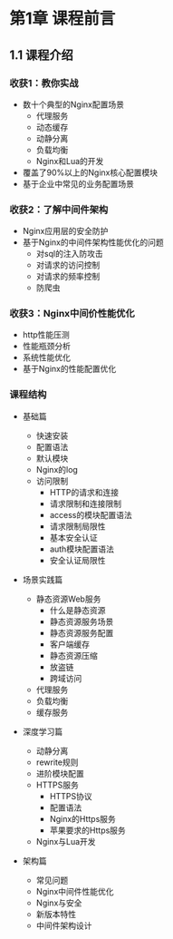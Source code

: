 # 第1章 课程前言

## 1.1 课程介绍

### 收获1：教你实战

+ 数十个典型的Nginx配置场景
  + 代理服务
  + 动态缓存
  + 动静分离
  + 负载均衡
  + Nginx和Lua的开发
+ 覆盖了90%以上的Nginx核心配置模块
+ 基于企业中常见的业务配置场景

### 收获2：了解中间件架构

+ Nginx应用层的安全防护
+ 基于Nginx的中间件架构性能优化的问题
  + 对sql的注入防攻击
  + 对请求的访问控制
  + 对请求的频率控制
  + 防爬虫

### 收获3：Nginx中间价性能优化

+ http性能压测
+ 性能瓶颈分析
+ 系统性能优化
+ 基于Nginx的性能配置优化

### 课程结构

+ 基础篇
  + 快速安装
  + 配置语法
  + 默认模块
  + Nginx的log
  + 访问限制
    + HTTP的请求和连接
    + 请求限制和连接限制
    + access的模块配置语法
    + 请求限制局限性
    + 基本安全认证
    + auth模块配置语法
    + 安全认证局限性

+ 场景实践篇
  + 静态资源Web服务
    + 什么是静态资源
    + 静态资源服务场景
    + 静态资源服务配置
    + 客户端缓存
    + 静态资源压缩
    + 放盗链
    + 跨域访问
  + 代理服务
  + 负载均衡
  + 缓存服务

+ 深度学习篇
  + 动静分离
  + rewrite规则
  + 进阶模块配置
  + HTTPS服务
    + HTTPS协议
    + 配置语法
    + Nginx的Https服务
    + 苹果要求的Https服务
  + Nginx与Lua开发

+ 架构篇
  + 常见问题
  + Nginx中间件性能优化
  + Nginx与安全
  + 新版本特性
  + 中间件架构设计


